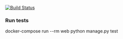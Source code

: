 [![Build Status](https://travis-ci.org/mattkernow/walshsoft.svg?branch=master)](https://travis-ci.org/mattkernow/walshsoft)

### Run tests
docker-compose run --rm web python manage.py test